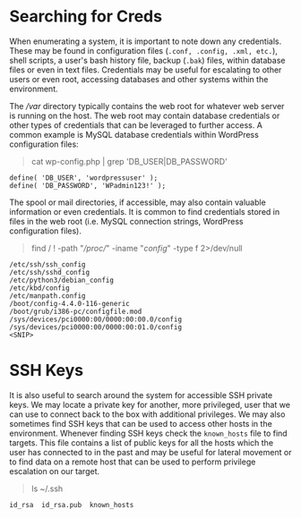 # Searching for Creds

When enumerating a system, it is important to note down any credentials. These may be found in configuration files (`.conf, .config, .xml, etc.`), shell scripts, a user's bash history file, backup (`.bak`) files, within database files or even in text files. Credentials may be useful for escalating to other users or even root, accessing databases and other systems within the environment.

The */var* directory typically contains the web root for whatever web server is running on the host. The web root may contain database credentials or other types of credentials that can be leveraged to further access. A common example is MySQL database credentials within WordPress configuration files:

> cat wp-config.php | grep 'DB_USER\|DB_PASSWORD'

    define( 'DB_USER', 'wordpressuser' );
    define( 'DB_PASSWORD', 'WPadmin123!' );

The spool or mail directories, if accessible, may also contain valuable information or even credentials. It is common to find credentials stored in files in the web root (i.e. MySQL connection strings, WordPress configuration files).

>  find / ! -path "*/proc/*" -iname "*config*" -type f 2>/dev/null

    /etc/ssh/ssh_config
    /etc/ssh/sshd_config
    /etc/python3/debian_config
    /etc/kbd/config
    /etc/manpath.config
    /boot/config-4.4.0-116-generic
    /boot/grub/i386-pc/configfile.mod
    /sys/devices/pci0000:00/0000:00:00.0/config
    /sys/devices/pci0000:00/0000:00:01.0/config
    <SNIP>

# SSH Keys

It is also useful to search around the system for accessible SSH private keys. We may locate a private key for another, more privileged, user that we can use to connect back to the box with additional privileges. We may also sometimes find SSH keys that can be used to access other hosts in the environment. Whenever finding SSH keys check the `known_hosts` file to find targets. This file contains a list of public keys for all the hosts which the user has connected to in the past and may be useful for lateral movement or to find data on a remote host that can be used to perform privilege escalation on our target.

> ls ~/.ssh

    id_rsa  id_rsa.pub  known_hosts
